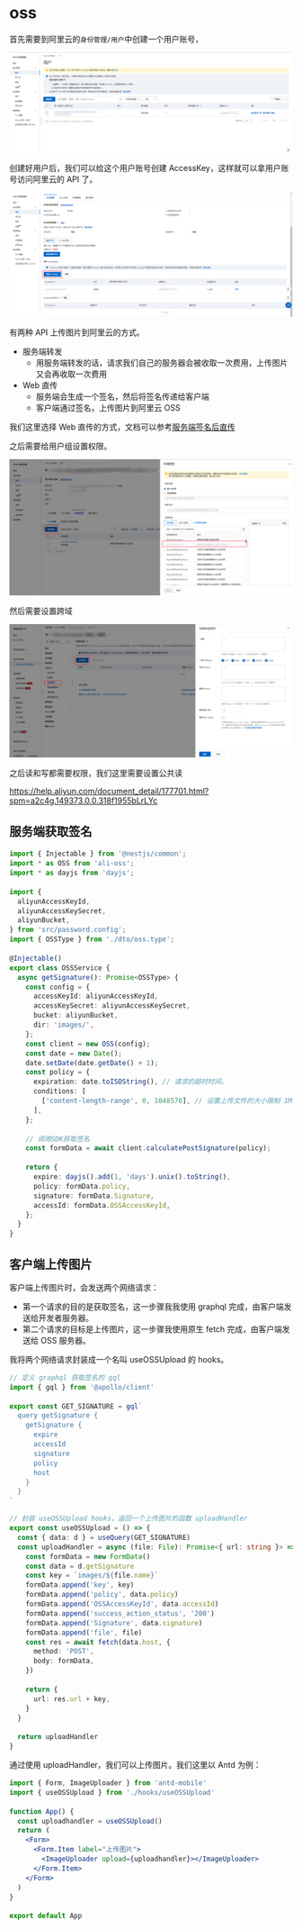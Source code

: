 # oss

首先需要到阿里云的`身份管理/用户`中创建一个用户账号，

![](./img/oss1.png)

创建好用户后，我们可以给这个用户账号创建 AccessKey，这样就可以拿用户账号访问阿里云的 API 了。

![](./img/oss2.png)

有两种 API 上传图片到阿里云的方式。

- 服务端转发
  - 用服务端转发的话，请求我们自己的服务器会被收取一次费用，上传图片又会再收取一次费用
- Web 直传
  - 服务端会生成一个签名，然后将签名传递给客户端
  - 客户端通过签名，上传图片到阿里云 OSS

我们这里选择 Web 直传的方式，文档可以参考[服务端签名后直传](https://help.aliyun.com/document_detail/31926.html)

之后需要给用户组设置权限。

![](./img/oss3.png)

然后需要设置跨域

![](./img/oss4.png)

之后读和写都需要权限，我们这里需要设置公共读

https://help.aliyun.com/document_detail/177701.html?spm=a2c4g.149373.0.0.318f1955bLrLYc

## 服务端获取签名

```ts
import { Injectable } from '@nestjs/common';
import * as OSS from 'ali-oss';
import * as dayjs from 'dayjs';

import {
  aliyunAccessKeyId,
  aliyunAccessKeySecret,
  aliyunBucket,
} from 'src/password.config';
import { OSSType } from './dto/oss.type';

@Injectable()
export class OSSService {
  async getSignature(): Promise<OSSType> {
    const config = {
      accessKeyId: aliyunAccessKeyId,
      accessKeySecret: aliyunAccessKeySecret,
      bucket: aliyunBucket,
      dir: 'images/',
    };
    const client = new OSS(config);
    const date = new Date();
    date.setDate(date.getDate() + 1);
    const policy = {
      expiration: date.toISOString(), // 请求的超时时间。
      conditions: [
        ['content-length-range', 0, 1048576], // 设置上传文件的大小限制 1MB
      ],
    };

    // 调用SDK获取签名
    const formData = await client.calculatePostSignature(policy);

    return {
      expire: dayjs().add(1, 'days').unix().toString(),
      policy: formData.policy,
      signature: formData.Signature,
      accessId: formData.OSSAccessKeyId,
    };
  }
}
```

## 客户端上传图片

客户端上传图片时，会发送两个网络请求：

- 第一个请求的目的是获取签名，这一步骤我我使用 graphql 完成，由客户端发送给开发者服务器。
- 第二个请求的目标是上传图片，这一步骤我使用原生 fetch 完成，由客户端发送给 OSS 服务器。

我将两个网络请求封装成一个名叫 useOSSUpload 的 hooks。

```ts
// 定义 graphql 获取签名的 gql
import { gql } from '@apollo/client'

export const GET_SIGNATURE = gql`
  query getSignature {
    getSignature {
      expire
      accessId
      signature
      policy
      host
    }
  }
`
```

```ts
// 封装 useOSSUpload hooks，返回一个上传图片的函数 uploadHandler
export const useOSSUpload = () => {
  const { data: d } = useQuery(GET_SIGNATURE)
  const uploadHandler = async (file: File): Promise<{ url: string }> => {
    const formData = new FormData()
    const data = d.getSignature
    const key = `images/${file.name}`
    formData.append('key', key)
    formData.append('policy', data.policy)
    formData.append('OSSAccessKeyId', data.accessId)
    formData.append('success_action_status', '200')
    formData.append('Signature', data.signature)
    formData.append('file', file)
    const res = await fetch(data.host, {
      method: 'POST',
      body: formData,
    })

    return {
      url: res.url + key,
    }
  }

  return uploadHandler
}
```

通过使用 uploadHandler，我们可以上传图片。我们这里以 Antd 为例：

```jsx
import { Form, ImageUploader } from 'antd-mobile'
import { useOSSUpload } from './hooks/useOSSUpload'

function App() {
  const uploadhandler = useOSSUpload()
  return (
    <Form>
      <Form.Item label="上传图片">
        <ImageUploader upload={uploadhandler}></ImageUploader>
      </Form.Item>
    </Form>
  )
}

export default App
```